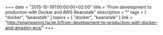 +++
date        = "2015-10-19T00:00:00+02:00"
title       = "From development to production with Docker and AWS Beanstalk"
description = ""
tags        = [ "docker", "beanstalk" ]
topics        = [ "docker", "beanstalk" ]
link        = "http://engineering.facile.it/from-development-to-production-with-docker-and-amazon-ecs/"
+++

